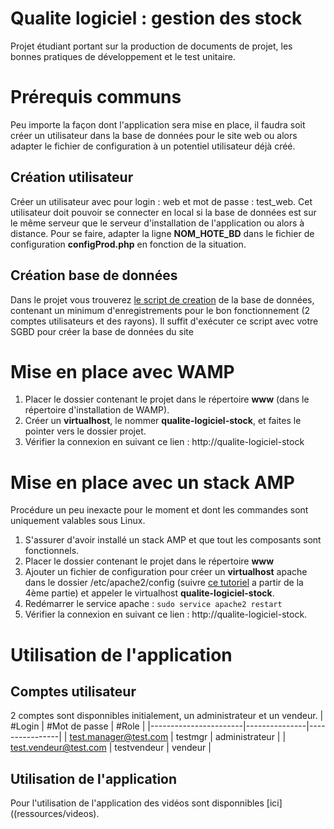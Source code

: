 # Qualite logiciel : gestion des stock
Projet étudiant portant sur la production de documents de projet, les bonnes pratiques de développement et le test unitaire.

# Prérequis communs
Peu importe la façon dont l'application sera mise en place, il faudra soit créer un utilisateur dans la base de données pour le site web ou alors adapter le fichier de configuration à un potentiel utilisateur déjà créé.
## Création utilisateur
Créer un utilisateur avec pour login : web et mot de passe : test_web. 
Cet utilisateur doit pouvoir se connecter en local si la base de données est sur le même serveur que le serveur d'installation de l'application ou alors à distance. 
Pour se faire, adapter la ligne **NOM_HOTE_BD** dans le fichier de configuration **configProd.php** en fonction de la situation.

## Création base de données
Dans le projet vous trouverez [le script de creation](ressources/decathlux.sql) de la base de données, contenant un minimum d'enregistrements pour le bon fonctionnement (2 comptes utilisateurs et des rayons). Il suffit d'exécuter ce script avec votre SGBD pour créer la base de données du site

# Mise en place avec WAMP
1) Placer le dossier contenant le projet dans le répertoire **www** (dans le répertoire d'installation de WAMP).
2) Créer un **virtualhost**, le nommer **qualite-logiciel-stock**, et faites le pointer vers le dossier projet.
3) Vérifier la connexion en suivant ce lien : http://qualite-logiciel-stock

# Mise en place avec un stack AMP
Procédure un peu inexacte pour le moment et dont les commandes sont uniquement valables sous Linux.
1) S'assurer d'avoir installé un stack AMP et que tout les composants sont fonctionnels.
2) Placer le dossier contenant le projet dans le répertoire **www**
3) Ajouter un fichier de configuration pour créer un **virtualhost** apache dans le dossier /etc/apache2/config (suivre [ce tutoriel](https://www.ostechnix.com/configure-apache-virtual-hosts-ubuntu-part-1/) a partir de la 4ème partie) et appeler le virtualhost **qualite-logiciel-stock**. 
5) Redémarrer le service apache :
`sudo service apache2 restart`
6) Vérifier la connexion en suivant ce lien : http://qualite-logiciel-stock.

# Utilisation de l'application
## Comptes utilisateur
2 comptes sont disponnibles initialement, un administrateur et un vendeur.
| #Login                | #Mot de passe | #Role          |
|-----------------------|---------------|----------------|
| test.manager@test.com | testmgr       | administrateur |
| test.vendeur@test.com | testvendeur   | vendeur        |

## Utilisation de l'application
Pour l'utilisation de l'application des vidéos sont disponnibles [ici]((ressources/videos).
